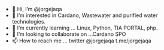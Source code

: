 - 👋 Hi, I’m @jorgejaqa
- 👀 I’m interested in Cardano, Wastewater and purified water technologies.
- 🌱 I’m currently learning ... Linux, Python, TIA PORTAL, php.
- 💞️ I’m looking to collaborate on ...Cardano SPO
- 📫 How to reach me ... twitter @jorgejaqa t.me/jorgejaqa

<!---
jorgejaqa/jorgejaqa is a ✨ special ✨ repository because its `README.md` (this file) appears on your GitHub profile.
You can click the Preview link to take a look at your changes.
--->
